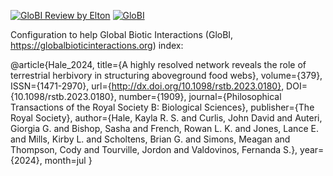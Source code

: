 [![GloBI Review by Elton](../../actions/workflows/review.yml/badge.svg)](../../actions/workflows/review.yml) [![GloBI](https://api.globalbioticinteractions.org/interaction.svg?accordingTo=globi:globalbioticinteractions/hale2024&refutes=true&refutes=false)](https://globalbioticinteractions.org/?accordingTo=globi:globalbioticinteractions/hale2024)

Configuration to help Global Biotic Interactions (GloBI, https://globalbioticinteractions.org) index: 

 @article{Hale_2024, title={A highly resolved network reveals the role of terrestrial herbivory in structuring aboveground food webs}, volume={379}, ISSN={1471-2970}, url={http://dx.doi.org/10.1098/rstb.2023.0180}, DOI={10.1098/rstb.2023.0180}, number={1909}, journal={Philosophical Transactions of the Royal Society B: Biological Sciences}, publisher={The Royal Society}, author={Hale, Kayla R. S. and Curlis, John David and Auteri, Giorgia G. and Bishop, Sasha and French, Rowan L. K. and Jones, Lance E. and Mills, Kirby L. and Scholtens, Brian G. and Simons, Meagan and Thompson, Cody and Tourville, Jordon and Valdovinos, Fernanda S.}, year={2024}, month=jul }